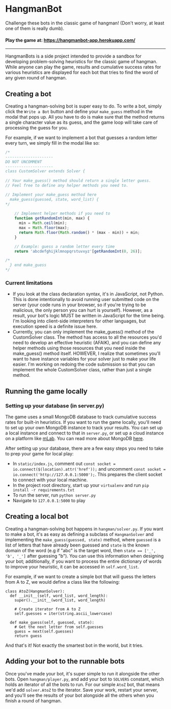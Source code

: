 # HangmanBot
Challenge these bots in the classic game of hangman! (Don't worry, at least one of them is really dumb).

#### Play the game at: https://hangmanbot-app.herokuapp.com/
---------------------
HangmanBots is a side project intended to provide a sandbox for developing problem-solving heuristics 
for the classic game of hangman. While anyone can play the game, results and cumulative success rates
for various heuristics are displayed for each bot that tries to find the word of any given round of
hangman. 

## Creating a bot
Creating a hangman-solving bot is super easy to do. To write a bot, simply click the `Write a Bot` button and
define your `make_guess` method in the modal that pops up. All you have to do is make sure that the method returns
a single character value as its guess, and the game loop will take care of processing the guess for you.

For example, if we want to implement a bot that guesses a random letter every turn, we simply fill in the modal like so:
```javascript
/*
---------------------
DO NOT UNCOMMENT
---------------------
class CustomSolver extends Solver {
 
// Your make_guess() method should return a single letter guess.
// Feel free to define any helper methods you need to.

// Implement your make_guess method here
  make_guess(guessed, state, word_list) { 
*/
    
    // Implement helper methods if you need to
    function getRandomInt(min, max) {
      min = Math.ceil(min);
      max = Math.floor(max);
      return Math.floor(Math.random() * (max - min)) + min;
    }

    // Example: guess a random letter every time
    return 'abcdefghijklmnopqrstuvxyz'[getRandomInt(0, 26)];

/*
  } end make_guess
*/
```

### Current limitations
* If you look at the class declaration syntax, it's in JavaScript, not Python. This is done intentionally to avoid running user submitted code on the server (your code runs in your browser, so if you're trying to be malicious, the only person you can hurt is yourself). However, as a result, your bot's logic MUST be written in JavaScript for the time being. I'm looking into client-side interpreters for other languages, but execution speed is a definite issue here.
* Currently, you can only implement the make_guess() method of the CustomSolver class. The method has access to all the resources you'd need to develop an effective heuristic (AFAIK), and you can define any helper methods using those resources that you need inside the make_guess() method itself. HOWEVER, I realize that sometimes you'll want to have instance variables for your solver just to make your life easier. I'm working on redoing the code submission so that you can implement the whole CustomSolver class, rather than just a single method.

## Running the game locally
### Setting up your database (in server.py)
The game uses a small MongoDB database to track cumulative success rates for built-in heuristics. If you want to run the
game locally, you'll need to set up your own MongoDB instance to track your results. You can set up a local instance and connect
to that in `server.py`, or set up a cloud instance on a platform like [mLab](https://mlab.com/). You can read more about MongoDB [here](https://docs.mongodb.com/manual/introduction/).

After setting up your database, there are a few easy steps you need to take to prep your game for local play:
* In `static/index.js`, comment out `const socket = io.connect($(location).attr('href'));` and uncomment
`const socket = io.connect('http://127.0.0.1:5000');`. This prepares the client socket to connect with your
local machine.
* In the project root directory, start up your `virtualenv` and run `pip install -r requirements.txt`
* To run the server, run `python server.py`
* Navigate to `127.0.0.1:5000` to play

## Creating a local bot
Creating a hangman-solving bot happens in `hangman/solver.py`. If you want to make a bot,
it's as easy as defining a subclass of `HangmanSolver` and implementing the `make_guess(guessed, state)` method, 
where `guessed` is a list of letters that have already been guessed and `state` is the known domain of the word (e.g if 
"abc" is the target word, then `state == ['_', 'b', '_']` after guessing "b"). You can use this information when designing
your bot; additionally, if you want to process the entire dictionary of words to improve your heuristic, it can be accessed
in `self.word_list`.

For example, if we want to create a simple bot that will guess the letters from A to Z, we would define a class like the following:
```
class AtoZ(HangmanSolver):
  def __init__(self, word_list, word_length):
    super().__init__(word_list, word_length)
    
    # Create iterator from A to Z
    self.guesses = iter(string.ascii_lowercase)
  
  def make_guess(self, guessed, state):
    # Get the next letter from self.guesses
    guess = next(self.guesses)
    return guess
```
And that's it! Not exactly the smartest bot in the world, but it tries.

## Adding your bot to the runnable bots
Once you've made your bot, it's super simple to run it alongside the other
bots. Open `hangman/player.py`, and add your bot to `SOLVERS` constant, which
holds an iterator of all the bots to run. For our simple `AtoZ` bot, that means
we'd add `solver.AtoZ` to the iterator. Save your work, restart your server,
and you'll see the results of your bot alongside all the others when you finish
a round of hangman.
